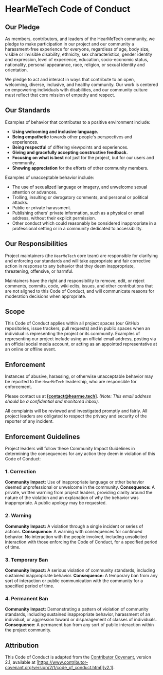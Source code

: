 # HearMeTech Code of Conduct

## Our Pledge

As members, contributors, and leaders of the HearMeTech community, we pledge to make participation in our project and our community a harassment-free experience for everyone, regardless of age, body size, visible or invisible disability, ethnicity, sex characteristics, gender identity and expression, level of experience, education, socio-economic status, nationality, personal appearance, race, religion, or sexual identity and orientation.

We pledge to act and interact in ways that contribute to an open, welcoming, diverse, inclusive, and healthy community. Our work is centered on empowering individuals with disabilities, and our community culture must reflect that core mission of empathy and respect.

## Our Standards

Examples of behavior that contributes to a positive environment include:

* **Using welcoming and inclusive language.**
* **Being empathetic** towards other people's perspectives and experiences.
* **Being respectful** of differing viewpoints and experiences.
* **Giving and gracefully accepting constructive feedback.**
* **Focusing on what is best** not just for the project, but for our users and community.
* **Showing appreciation** for the efforts of other community members.

Examples of unacceptable behavior include:

* The use of sexualized language or imagery, and unwelcome sexual attention or advances.
* Trolling, insulting or derogatory comments, and personal or political attacks.
* Public or private harassment.
* Publishing others' private information, such as a physical or email address, without their explicit permission.
* Other conduct which could reasonably be considered inappropriate in a professional setting or in a community dedicated to accessibility.

## Our Responsibilities

Project maintainers (the `HearMeTech` core team) are responsible for clarifying and enforcing our standards and will take appropriate and fair corrective action in response to any behavior that they deem inappropriate, threatening, offensive, or harmful.

Maintainers have the right and responsibility to remove, edit, or reject comments, commits, code, wiki edits, issues, and other contributions that are not aligned to this Code of Conduct, and will communicate reasons for moderation decisions when appropriate.

## Scope

This Code of Conduct applies within all project spaces (our GitHub repositories, issue trackers, pull requests) and in public spaces when an individual is representing the project or its community. Examples of representing our project include using an official email address, posting via an official social media account, or acting as an appointed representative at an online or offline event.

## Enforcement

Instances of abusive, harassing, or otherwise unacceptable behavior may be reported to the `HearMeTech` leadership, who are responsible for enforcement.

Please contact us at **[contact@hearme.tech]**. *(Note: This email address should be a confidential and monitored inbox).*

All complaints will be reviewed and investigated promptly and fairly. All project leaders are obligated to respect the privacy and security of the reporter of any incident.

## Enforcement Guidelines

Project leaders will follow these Community Impact Guidelines in determining the consequences for any action they deem in violation of this Code of Conduct:

### 1. Correction
**Community Impact:** Use of inappropriate language or other behavior deemed unprofessional or unwelcome in the community.
**Consequence:** A private, written warning from project leaders, providing clarity around the nature of the violation and an explanation of why the behavior was inappropriate. A public apology may be requested.

### 2. Warning
**Community Impact:** A violation through a single incident or series of actions.
**Consequence:** A warning with consequences for continued behavior. No interaction with the people involved, including unsolicited interaction with those enforcing the Code of Conduct, for a specified period of time.

### 3. Temporary Ban
**Community Impact:** A serious violation of community standards, including sustained inappropriate behavior.
**Consequence:** A temporary ban from any sort of interaction or public communication with the community for a specified period of time.

### 4. Permanent Ban
**Community Impact:** Demonstrating a pattern of violation of community standards, including sustained inappropriate behavior, harassment of an individual, or aggression toward or disparagement of classes of individuals.
**Consequence:** A permanent ban from any sort of public interaction within the project community.

## Attribution

This Code of Conduct is adapted from the [Contributor Covenant][homepage], version 2.1, available at [https://www.contributor-covenant.org/version/2/1/code_of_conduct.html][v2.1].

[homepage]: https://www.contributor-covenant.org
[v2.1]: https://www.contributor-covenant.org/version/2/1/code_of_conduct.html

